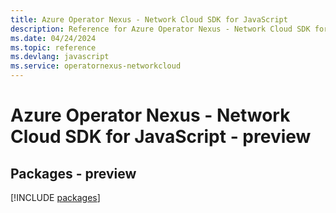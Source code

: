 ```yaml
---
title: Azure Operator Nexus - Network Cloud SDK for JavaScript
description: Reference for Azure Operator Nexus - Network Cloud SDK for JavaScript
ms.date: 04/24/2024
ms.topic: reference
ms.devlang: javascript
ms.service: operatornexus-networkcloud
---
```

# Azure Operator Nexus - Network Cloud SDK for JavaScript - preview
## Packages - preview
[!INCLUDE [packages](operator-nexus---network-cloud-index.md)]